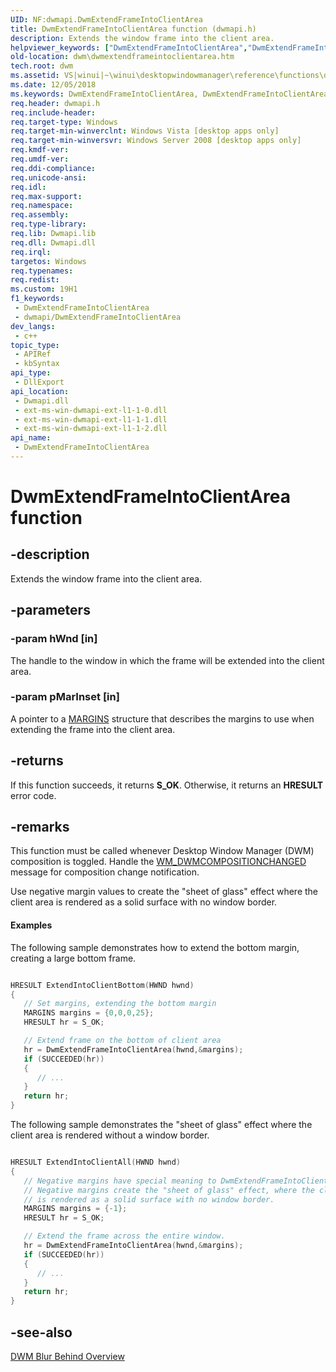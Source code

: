 ```yaml
---
UID: NF:dwmapi.DwmExtendFrameIntoClientArea
title: DwmExtendFrameIntoClientArea function (dwmapi.h)
description: Extends the window frame into the client area.
helpviewer_keywords: ["DwmExtendFrameIntoClientArea","DwmExtendFrameIntoClientArea function [Desktop Window Manager]","_udwm_dwmextendframeintoclientarea","_udwm_dwmextendframeintoclientarea_cpp","dwm.dwmextendframeintoclientarea","dwmapi/DwmExtendFrameIntoClientArea","winui._udwm_dwmextendframeintoclientarea"]
old-location: dwm\dwmextendframeintoclientarea.htm
tech.root: dwm
ms.assetid: VS|winui|~\winui\desktopwindowmanager\reference\functions\dwmextendframeintoclientarea.htm
ms.date: 12/05/2018
ms.keywords: DwmExtendFrameIntoClientArea, DwmExtendFrameIntoClientArea function [Desktop Window Manager], _udwm_dwmextendframeintoclientarea, _udwm_dwmextendframeintoclientarea_cpp, dwm.dwmextendframeintoclientarea, dwmapi/DwmExtendFrameIntoClientArea, winui._udwm_dwmextendframeintoclientarea
req.header: dwmapi.h
req.include-header: 
req.target-type: Windows
req.target-min-winverclnt: Windows Vista [desktop apps only]
req.target-min-winversvr: Windows Server 2008 [desktop apps only]
req.kmdf-ver: 
req.umdf-ver: 
req.ddi-compliance: 
req.unicode-ansi: 
req.idl: 
req.max-support: 
req.namespace: 
req.assembly: 
req.type-library: 
req.lib: Dwmapi.lib
req.dll: Dwmapi.dll
req.irql: 
targetos: Windows
req.typenames: 
req.redist: 
ms.custom: 19H1
f1_keywords:
 - DwmExtendFrameIntoClientArea
 - dwmapi/DwmExtendFrameIntoClientArea
dev_langs:
 - c++
topic_type:
 - APIRef
 - kbSyntax
api_type:
 - DllExport
api_location:
 - Dwmapi.dll
 - ext-ms-win-dwmapi-ext-l1-1-0.dll
 - ext-ms-win-dwmapi-ext-l1-1-1.dll
 - ext-ms-win-dwmapi-ext-l1-1-2.dll
api_name:
 - DwmExtendFrameIntoClientArea
---
```


# DwmExtendFrameIntoClientArea function


## -description

Extends the window frame into the client area.

## -parameters

### -param hWnd [in]

The handle to the window in which the frame will be extended into the client area.

### -param pMarInset [in]

A pointer to a <a href="/windows/desktop/api/uxtheme/ns-uxtheme-margins">MARGINS</a> structure that describes the margins to use when extending the frame into the client area.

## -returns

If this function succeeds, it returns <b>S_OK</b>. Otherwise, it returns an <b>HRESULT</b> error code.

## -remarks

This function must be called whenever Desktop Window Manager (DWM) composition is toggled. Handle the <a href="/windows/desktop/dwm/wm-dwmcompositionchanged">WM_DWMCOMPOSITIONCHANGED</a> message for composition change notification. 

Use negative margin values to create the "sheet of glass" effect where the client area is rendered as a solid surface with no window border.


#### Examples

The following sample demonstrates how to extend the bottom margin, creating a large bottom frame.


```cpp

HRESULT ExtendIntoClientBottom(HWND hwnd)
{
   // Set margins, extending the bottom margin
   MARGINS margins = {0,0,0,25};
   HRESULT hr = S_OK;

   // Extend frame on the bottom of client area
   hr = DwmExtendFrameIntoClientArea(hwnd,&margins);
   if (SUCCEEDED(hr))
   {
      // ...
   }
   return hr;
}
```


The following sample demonstrates the "sheet of glass" effect where the client area is rendered without a window border.


```cpp

HRESULT ExtendIntoClientAll(HWND hwnd)
{
   // Negative margins have special meaning to DwmExtendFrameIntoClientArea.
   // Negative margins create the "sheet of glass" effect, where the client area
   // is rendered as a solid surface with no window border.
   MARGINS margins = {-1};
   HRESULT hr = S_OK;

   // Extend the frame across the entire window.
   hr = DwmExtendFrameIntoClientArea(hwnd,&margins);
   if (SUCCEEDED(hr))
   {
      // ...
   }
   return hr;
}
```

## -see-also

<a href="/windows/desktop/dwm/blur-ovw">DWM Blur Behind Overview</a>